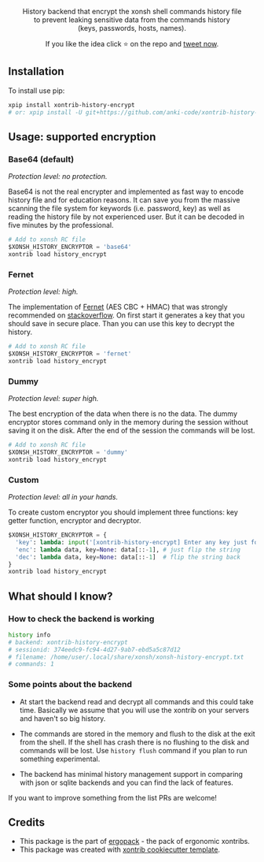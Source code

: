 <p align="center">
History backend that encrypt the xonsh shell commands history file<br> to prevent leaking sensitive data from the commands history <br>(keys, passwords, hosts, names).
</p>

<p align="center">  
If you like the idea click ⭐ on the repo and <a href="https://twitter.com/intent/tweet?text=History%20backend%20for%20xonsh%20shell%20that%20encrypt%20the%20history.&url=https://github.com/anki-code/xontrib-history-encrypt" target="_blank">tweet now</a>.
</p>


## Installation

To install use pip:

```bash
xpip install xontrib-history-encrypt
# or: xpip install -U git+https://github.com/anki-code/xontrib-history-encrypt
```

## Usage: supported encryption

### Base64 (default)

*Protection level: no protection.*

Base64 is not the real encrypter and implemented as fast way to encode history file and for education reasons.
It can save you from the massive scanning the file system for keywords (i.e. password, key) 
as well as reading the history file by not experienced user. But it can be decoded in five minutes by the professional.

```python
# Add to xonsh RC file
$XONSH_HISTORY_ENCRYPTOR = 'base64'
xontrib load history_encrypt
```

### Fernet 

*Protection level: high.*

The implementation of [Fernet](https://cryptography.io/en/latest/fernet.html) (AES CBC + HMAC) that was strongly 
recommended on [stackoverflow](https://stackoverflow.com/a/55147077). On first start it generates a key that you 
should save in secure place. Than you can use this key to decrypt the history.

```python
# Add to xonsh RC file
$XONSH_HISTORY_ENCRYPTOR = 'fernet'
xontrib load history_encrypt
```

### Dummy

*Protection level: super high.*

The best encryption of the data when there is no the data. The dummy encryptor stores command only in the memory during 
the session without saving it on the disk. After the end of the session the commands will be lost.

```python
# Add to xonsh RC file
$XONSH_HISTORY_ENCRYPTOR = 'dummy'
xontrib load history_encrypt
```

### Custom 

*Protection level: all in your hands.*

To create custom encryptor you should implement three functions: key getter function, encryptor and decryptor.

```python
$XONSH_HISTORY_ENCRYPTOR = {
  'key': lambda: input('[xontrib-history-encrypt] Enter any key just for fun: '),
  'enc': lambda data, key=None: data[::-1], # just flip the string
  'dec': lambda data, key=None: data[::-1]  # flip the string back
}
xontrib load history_encrypt
```

## What should I know?

### How to check the backend is working

```bash
history info
# backend: xontrib-history-encrypt
# sessionid: 374eedc9-fc94-4d27-9ab7-ebd5a5c87d12
# filename: /home/user/.local/share/xonsh/xonsh-history-encrypt.txt
# commands: 1
```

### Some points about the backend

* At start the backend read and decrypt all commands and this could take time. Basically we assume that you will use the xontrib on your servers and haven't so big history.

* The commands are stored in the memory and flush to the disk at the exit from the shell. If the shell has crash there is no flushing to the disk and commands will be lost. Use `history flush` command if you plan to run something experimental.

* The backend has minimal history management support in comparing with json or sqlite backends and you can find the lack of features.

If you want to improve something from the list PRs are welcome!

## Credits

* This package is the part of [ergopack](https://github.com/anki-code/xontrib-ergopack) - the pack of ergonomic xontribs.
* This package was created with [xontrib cookiecutter template](https://github.com/xonsh/xontrib-cookiecutter).
